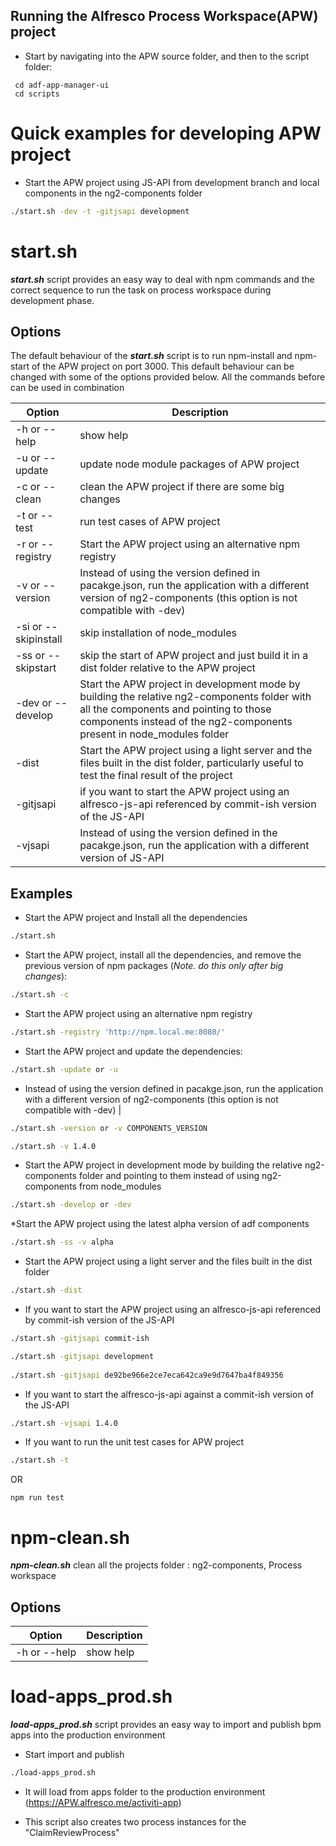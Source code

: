 ## Running the Alfresco Process Workspace(APW) project


* Start by navigating into the APW source folder, and then to the script folder:

```ssh
 cd adf-app-manager-ui
 cd scripts
```

# Quick examples for developing APW project

* Start the APW project using JS-API from development branch and local components in the ng2-components folder

```sh
./start.sh -dev -t -gitjsapi development
```

# start.sh

***start.sh*** script provides an easy way to deal with npm commands and the correct sequence to run the task on process workspace during development phase.

## Options

The default behaviour of the ***start.sh*** script is to run npm-install and npm-start of the APW project on port 3000. This default behaviour can be changed with some of the options provided below.
All the commands before can be used in combination

| Option | Description |
| --- | --- |
| -h or --help    | show help  |
| -u or --update  | update node module packages of APW project  |
| -c or --clean   | clean the APW project if there are some big changes  |
| -t or --test    | run test cases of APW project  |
| -r or --registry    |  Start the APW project using an alternative npm registry  |
| -v or --version    | Instead of using the version defined in pacakge.json, run the application with a different version of ng2-components (this option is not compatible with -dev)  |
| -si or --skipinstall    | skip installation of node_modules  |
| -ss or --skipstart    | skip the start of APW project and just build it in a dist folder relative to the APW project  |
| -dev or --develop    | Start the APW project in development mode by building the relative ng2-components folder with all the components and pointing to those components instead of the ng2-components present in node_modules folder |
| -dist     | Start the APW project using a light server and the files built in the dist folder, particularly useful to test the final result of the project |
| -gitjsapi   | if you want to start the APW project using an alfresco-js-api referenced by commit-ish version of the JS-API |
| -vjsapi   | Instead of using the version defined in the pacakge.json, run the application with a different version of JS-API  |


## Examples

* Start the APW project and Install all the dependencies 

```sh
./start.sh 
```

* Start the APW project, install all the dependencies, and remove the previous version of npm packages (*Note. do this only after big changes*):

```sh
./start.sh -c 
```

* Start the APW project using an alternative npm registry 

```sh
./start.sh -registry 'http://npm.local.me:8080/'
```

* Start the APW project and update the dependencies:

```sh
./start.sh -update or -u
```

* Instead of using the version defined in pacakge.json, run the application with a different version of ng2-components (this option is not compatible with -dev)  |

```sh
./start.sh -version or -v COMPONENTS_VERSION

./start.sh -v 1.4.0
```

* Start the APW project in development mode by building the relative ng2-components folder and pointing to them instead of using ng2-components from node_modules

```sh
./start.sh -develop or -dev
```

*Start the APW project using the latest alpha version of adf components

```sh
./start.sh -ss -v alpha
```

* Start the APW project using a light server and the files built in the dist folder

```sh
./start.sh -dist
```

* If you want to start the APW project using an alfresco-js-api referenced by commit-ish version of the JS-API

```sh
./start.sh -gitjsapi commit-ish

./start.sh -gitjsapi development
 
./start.sh -gitjsapi de92be966e2ce7eca642ca9e9d7647ba4f849356
```

* If you want to start the alfresco-js-api against a commit-ish version of the JS-API

```sh
./start.sh -vjsapi 1.4.0

```

* If you want to run the unit test cases for APW project

```sh
./start.sh -t

```
OR

```
npm run test
```

# npm-clean.sh

***npm-clean.sh*** clean all the projects folder : ng2-components, Process workspace

## Options

| Option | Description |
| --- | --- |
| -h or --help    | show help  |


# load-apps_prod.sh

***load-apps_prod.sh*** script provides an easy way to import and publish bpm apps into the production environment

* Start import and publish

```sh
./load-apps_prod.sh 
```
* It will load from apps folder to the production environment (https://APW.alfresco.me/activiti-app) 

* This script also creates two process instances for the "ClaimReviewProcess"